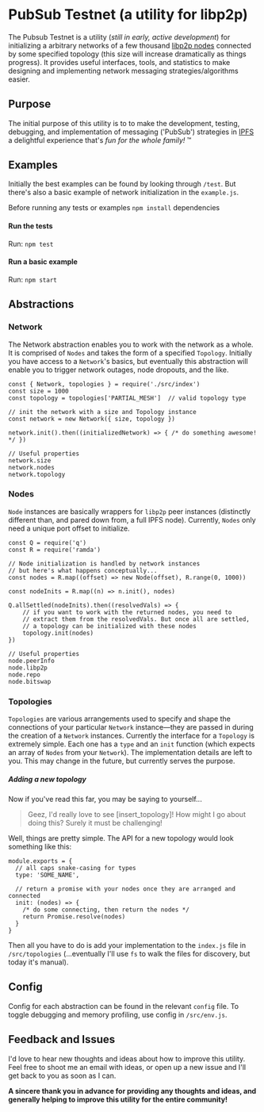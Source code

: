 # PubSub Testnet (a utility for libp2p)
#### 

The Pubsub Testnet is a utility (*still in early, active development*) for initializing a arbitrary networks of a few thousand [libp2p nodes](https://github.com/libp2p/js-libp2p) connected by some specified topology (this size will increase dramatically as things progress). It provides useful interfaces, tools, and statistics to make designing and implementing network messaging strategies/algorithms easier.

## Purpose

The initial purpose of this utility is to to make the development, testing, debugging, and implementation of messaging ('PubSub') strategies in [IPFS](http://ipfs.io/) a delightful experience that's *fun for the whole family!* ™

## Examples

Initially the best examples can be found by looking through `/test`. But there's also a basic example of network initialization in the `example.js`.

Before running any tests or examples `npm install` dependencies

#### Run the tests

Run: `npm test`

#### Run a basic example

Run: `npm start`


## Abstractions

### Network
The Network abstraction enables you to work with the network as a whole. It is comprised of `Nodes` and takes the form of a specified `Topology`. Initially you have access to a `Network`'s basics, but eventually this abstraction will enable you to trigger network outages, node dropouts, and the like.

```
const { Network, topologies } = require('./src/index')
const size = 1000
const topology = topologies['PARTIAL_MESH']  // valid topology type

// init the network with a size and Topology instance
const network = new Network({ size, topology })

network.init().then((initializedNetwork) => { /* do something awesome! */ })

// Useful properties
network.size
network.nodes
network.topology
```

### Nodes
`Node` instances are basically wrappers for `libp2p` peer instances (distinctly different than, and pared down from, a full IPFS node). Currently, `Nodes` only need a unique port offset to initialize.

```
const Q = require('q')
const R = require('ramda')

// Node initialization is handled by network instances
// but here's what happens conceptually...
const nodes = R.map((offset) => new Node(offset), R.range(0, 1000))

const nodeInits = R.map((n) => n.init(), nodes)

Q.allSettled(nodeInits).then((resolvedVals) => {
    // if you want to work with the returned nodes, you need to 
    // extract them from the resolvedVals. But once all are settled, 
    // a topology can be initialized with these nodes
    topology.init(nodes)
})

// Useful properties
node.peerInfo
node.libp2p
node.repo
node.bitswap
```

### Topologies
`Topologies` are various arrangements used to specify and shape the connections of your particular `Network` instance—they are passed in during the creation of a `Network` instances. Currently the interface for a `Topology` is extremely simple. Each one has a `type` and an `init` function (which expects an array of `Nodes` from your `Network`). The implementation details are left to you. This may change in the future, but currently serves the purpose.

##### Adding a new topology
Now if you've read this far, you may be saying to yourself...

> Geez, I'd really love to see [insert_topology]! How might I go about doing this? Surely it must be challenging!

Well, things are pretty simple. The API for a new topology would look something like this:
```
module.exports = {
  // all caps snake-casing for types
  type: 'SOME_NAME',
  
  // return a promise with your nodes once they are arranged and connected
  init: (nodes) => {
    /* do some connecting, then return the nodes */
    return Promise.resolve(nodes)
  }
}
```
Then all you have to do is add your implementation to the `index.js` file in `/src/topologies` (...eventually I'll use `fs` to walk the files for discovery, but today it's manual).

## Config

Config for each abstraction can be found in the relevant `config` file. To toggle debugging and memory profiling, use config in `/src/env.js`.

## Feedback and Issues

I'd love to hear new thoughts and ideas about how to improve this utility. Feel free to shoot me an email with ideas, or open up a new issue and I'll get back to you as soon as I can. 

**A sincere thank you in advance for providing any thoughts and ideas, and generally helping to improve this utility for the entire community!**
